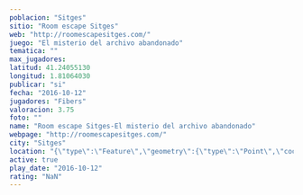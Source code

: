 ```yaml
---
poblacion: "Sitges"
sitio: "Room escape Sitges"
web: "http://roomescapesitges.com/"
juego: "El misterio del archivo abandonado"
tematica: ""
max_jugadores: 
latitud: 41.24055130
longitud: 1.81064030
publicar: "si"
fecha: "2016-10-12"
jugadores: "Fibers"
valoracion: 3.75
foto: ""
name: "Room escape Sitges-El misterio del archivo abandonado"
webpage: "http://roomescapesitges.com/"
city: "Sitges"
location: "{\"type\":\"Feature\",\"geometry\":{\"type\":\"Point\",\"coordinates\":[1.8106403,41.2405513]}}"
active: true
play_date: "2016-10-12"
rating: "NaN"
---
```

